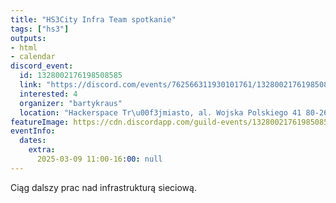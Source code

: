 ```yaml
---
title: "HS3City Infra Team spotkanie"
tags: ["hs3"]
outputs:
- html
- calendar
discord_event:
  id: 1328002176198508585
  link: "https://discord.com/events/762566311930101761/1328002176198508585"
  interested: 4
  organizer: "bartykraus"
  location: "Hackerspace Tr\u00f3jmiasto, al. Wojska Polskiego 41 80-268 Gda\u0144sk"
featureImage: https://cdn.discordapp.com/guild-events/1328002176198508585/66775f89f2d21829ea98d9a7791a8ba2.png?size=1024
eventInfo:
  dates:
    extra:
      2025-03-09 11:00-16:00: null
---
```

Ciąg dalszy prac nad infrastrukturą sieciową.
